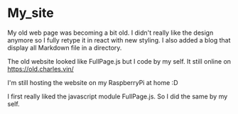 # My_site
My old web page was becoming a bit old. I didn't really like the design anymore so I fully retype it in react with new styling.
I also added a blog that display all Markdown file in a directory.

The old website looked like FullPage.js but I code by my self. It still online on https://old.charles.vin/

I'm still hosting the website on my RaspberryPi at home :D

I first really liked the javascript module FullPage.js. So I did the same by my self.